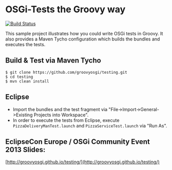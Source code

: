 # OSGi-Tests the Groovy way
[![Build Status](https://travis-ci.org/groovyosgi/testing.png?branch=master)](https://travis-ci.org/groovyosgi/testing)

This sample project illustrates how you could write OSGi tests in Groovy. It also provides a Maven Tycho configuration which builds the bundles and executes the tests.

## Build & Test via Maven Tycho

```shell
$ git clone https://github.com/groovyosgi/testing.git   
$ cd testing   
$ mvn clean install   
```

## Eclipse
* Import the bundles and the test fragment via "File->Import->General->Existing Projects into Workspace".
* In order to execute the tests from Eclipse, execute `PizzaDeliveryManTest.launch` and `PizzaServiceTest.launch` via "Run As".

## EclipseCon Europe / OSGi Community Event 2013 Slides:
[http://groovyosgi.github.io/testing/](http://groovyosgi.github.io/testing/)